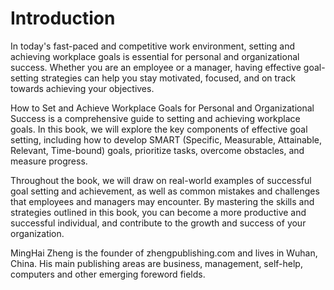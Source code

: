 # Introduction

In today's fast-paced and competitive work environment, setting and achieving workplace goals is essential for personal and organizational success. Whether you are an employee or a manager, having effective goal-setting strategies can help you stay motivated, focused, and on track towards achieving your objectives.

How to Set and Achieve Workplace Goals for Personal and Organizational Success is a comprehensive guide to setting and achieving workplace goals. In this book, we will explore the key components of effective goal setting, including how to develop SMART (Specific, Measurable, Attainable, Relevant, Time-bound) goals, prioritize tasks, overcome obstacles, and measure progress.

Throughout the book, we will draw on real-world examples of successful goal setting and achievement, as well as common mistakes and challenges that employees and managers may encounter. By mastering the skills and strategies outlined in this book, you can become a more productive and successful individual, and contribute to the growth and success of your organization.

MingHai Zheng is the founder of zhengpublishing.com and lives in Wuhan, China. His main publishing areas are business, management, self-help, computers and other emerging foreword fields.
